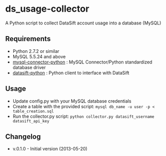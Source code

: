 ds_usage-collector
==================

A Python script to collect DataSift account usage into a database (MySQL)

Requirements
------------

* Python 2.7.2 or similar
* MySQL 5.5.24 and above
* [mysql-connector-python](http://dev.mysql.com/downloads/connector/python/) : MySQL Connector/Python standardized database driver
* [datasift-python](https://github.com/datasift/datasift-python) : Python client to interface with DataSift

Usage
-----

* Update config.py with your MySQL database credentials
* Create a table with the provided script: `mysql db_name -u user -p < table_creation.sql`
* Run the collector.py script: `python collector.py datasift_username datasift_api_key`

Changelog
---------

* v.0.1.0 - Initial version (2013-05-20)

